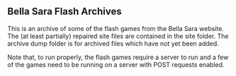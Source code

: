 ## Bella Sara Flash Archives

This is an archive of some of the flash games from the Bella Sara website. The (at least partially) repaired site files are contained in the site folder. The archive dump folder is for archived files which have not yet been added.

Note that, to run properly, the flash games require a server to run and a few of the games need to be running on a server with POST requests enabled.
